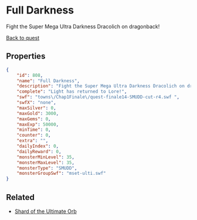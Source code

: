 # Full Darkness

Fight the Super Mega Ultra Darkness Dracolich on dragonback!

[Back to quest](../quests.md)

## Properties

```json
{
    "id": 808,
    "name": "Full Darkness",
    "description": "Fight the Super Mega Ultra Darkness Dracolich on dragonback!",
    "complete": "Light has returned to Lore!",
    "swf": "towns\/Chap1Finale\/quest-finale14-SMUDD-cut-r4.swf ",
    "swfX": "none",
    "maxSilver": 0,
    "maxGold": 3000,
    "maxGems": 0,
    "maxExp": 50000,
    "minTime": 0,
    "counter": 0,
    "extra": "",
    "dailyIndex": 0,
    "dailyReward": 0,
    "monsterMinLevel": 35,
    "monsterMaxLevel": 35,
    "monsterType": "SMUDD",
    "monsterGroupSwf": "mset-ulti.swf"
}
```

## Related

- [Shard of the Ultimate Orb](../items/5852-shard-of-the-ultimate-orb.md)

